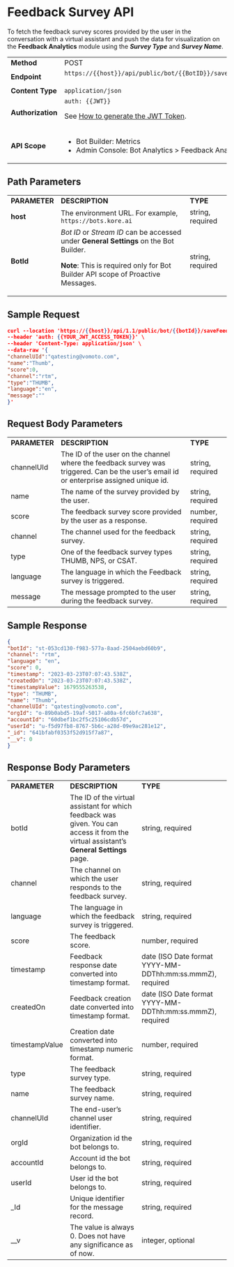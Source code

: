 # **Feedback Survey API**

To fetch the feedback survey scores provided by the user in the conversation with a virtual assistant and push the data for visualization on the **Feedback Analytics** module using the **_Survey Type_** and **_Survey Name_**.

<table>
  <tr>
   <td><strong>Method</strong>
   </td>
   <td>POST
   </td>
  </tr>
  <tr>
   <td><strong>Endpoint</strong>
   </td>
   <td><code>https://{{host}}/api/public/bot/{{BotID}}/saveFeedback</code>
<p>
 
   </td>
  </tr>
  <tr>
   <td><strong>Content Type</strong>
   </td>
   <td><code>application/json</code>
   </td>
  </tr>
  <tr>
   <td><strong>Authorization</strong>
   </td>
   <td><code>auth: {{JWT}}</code>
<p>
See <a href="https://developer.kore.ai/docs/bots/api-guide/apis/#Generating_the_JWT_Token">How to generate the JWT Token</a>.
   </td>
  </tr>
  <tr>
   <td><strong>API Scope</strong>
   </td>
   <td>
<ul>

<li>Bot Builder: Metrics

<li>Admin Console: Bot Analytics > Feedback Analytics
</li>
</ul>
   </td>
  </tr>
</table>


## Path Parameters


<table>
  <tr>
   <td><strong>PARAMETER</strong>
   </td>
   <td><strong>DESCRIPTION</strong>
   </td>
   <td><strong>TYPE</strong>
   </td>
  </tr>
  <tr>
   <td><strong>host</strong>
   </td>
   <td>The environment URL. For example, <code>https://bots.kore.ai</code>
   </td>
   <td>string, required
   </td>
  </tr>
  <tr>
   <td><strong>BotId</strong>
   </td>
   <td><em>Bot ID</em> or <em>Stream ID</em> can be accessed under <strong>General Settings</strong> on the Bot Builder.
<p>
<strong>Note</strong>: This is required only for Bot Builder API scope of Proactive Messages.
   </td>
   <td>string, required
   </td>
  </tr>
</table>



## Sample Request


```json
curl --location 'https://{{host}}/api/1.1/public/bot/{{botId}}/saveFeedback' \
--header 'auth: {{YOUR_JWT_ACCESS_TOKEN}}' \
--header 'Content-Type: application/json' \
--data-raw '{
"channelUId":"qatesting@vomoto.com",
"name":"Thumb",
"score":0,
"channel":"rtm",
"type":"THUMB",
"language":"en",
"message":""
}'
```



## Request Body Parameters


<table>
  <tr>
   <td><strong>PARAMETER</strong>
   </td>
   <td><strong>DESCRIPTION</strong>
   </td>
   <td><strong>TYPE</strong>
   </td>
  </tr>
  <tr>
   <td>channelUId
   </td>
   <td>The ID of the user on the channel where the feedback survey was triggered. Can be the user’s email id or enterprise assigned unique id.
   </td>
   <td>string, required
   </td>
  </tr>
  <tr>
   <td>name
   </td>
   <td>The name of the survey provided by the user.
   </td>
   <td>string, required
   </td>
  </tr>
  <tr>
   <td>score
   </td>
   <td>The feedback survey score provided by the user as a response.
   </td>
   <td>number, required
   </td>
  </tr>
  <tr>
   <td>channel
   </td>
   <td>The channel used for the feedback survey.
   </td>
   <td>string, required
   </td>
  </tr>
  <tr>
   <td>type
   </td>
   <td>One of the feedback survey types THUMB, NPS, or CSAT.
   </td>
   <td>string, required
   </td>
  </tr>
  <tr>
   <td>language
   </td>
   <td>The language in which the Feedback survey is triggered.
   </td>
   <td>string, required
   </td>
  </tr>
  <tr>
   <td>message
   </td>
   <td>The message prompted to the user during the feedback survey.
   </td>
   <td>string, required
   </td>
  </tr>
</table>


 


## Sample Response


```json
{
"botId": "st-053cd130-f983-577a-8aad-2504aebd60b9",
"channel": "rtm",
"language": "en",
"score": 0,
"timestamp": "2023-03-23T07:07:43.538Z",
"createdOn": "2023-03-23T07:07:43.538Z",
"timestampValue": 1679555263538,
"type": "THUMB",
"name": "Thumb",
"channelUId": "qatesting@vomoto.com",
"orgId": "o-89b0abd5-19af-5017-a80a-6fc6bfc7a638",
"accountId": "60dbef1bc2f5c25106cdb57d",
"userId": "u-f5d97fb8-8767-5b6c-a28d-09e9ac281e12",
"_id": "641bfabf0353f52d915f7a87",
"__v": 0
}
```



## Response Body Parameters


<table>
  <tr>
   <td><strong>PARAMETER</strong>
   </td>
   <td><strong>DESCRIPTION</strong>
   </td>
   <td><strong>TYPE</strong>
   </td>
  </tr>
  <tr>
   <td>botId
   </td>
   <td>The ID of the virtual assistant for which feedback was given. You can access it from the virtual assistant’s <strong>General Settings</strong> page.
   </td>
   <td>string, required
   </td>
  </tr>
  <tr>
   <td>channel
   </td>
   <td>The channel on which the user responds to the feedback survey.
   </td>
   <td>string, required
   </td>
  </tr>
  <tr>
   <td>language
   </td>
   <td>The language in which the feedback survey is triggered.
   </td>
   <td>string, required
   </td>
  </tr>
  <tr>
   <td>score
   </td>
   <td>The feedback score.
   </td>
   <td>number, required
   </td>
  </tr>
  <tr>
   <td>timestamp
   </td>
   <td>Feedback response date converted into timestamp format.
   </td>
   <td>date (ISO Date format YYYY-MM-DDThh:mm:ss.mmmZ), required
   </td>
  </tr>
  <tr>
   <td>createdOn
   </td>
   <td>Feedback creation date converted into timestamp format.
   </td>
   <td>date (ISO Date format YYYY-MM-DDThh:mm:ss.mmmZ), required
   </td>
  </tr>
  <tr>
   <td>timestampValue
   </td>
   <td>Creation date converted into timestamp numeric format.
   </td>
   <td>number, required
   </td>
  </tr>
  <tr>
   <td>type
   </td>
   <td>The feedback survey type.
   </td>
   <td>string, required
   </td>
  </tr>
  <tr>
   <td>name
   </td>
   <td>The feedback survey name.
   </td>
   <td>string, required
   </td>
  </tr>
  <tr>
   <td>channelUId
   </td>
   <td>The end-user’s channel user identifier.
   </td>
   <td>string, required
   </td>
  </tr>
  <tr>
   <td>orgId
   </td>
   <td>Organization id the bot belongs to.
   </td>
   <td>string, required
   </td>
  </tr>
  <tr>
   <td>accountId
   </td>
   <td>Account id the bot belongs to.
   </td>
   <td>string, required
   </td>
  </tr>
  <tr>
   <td>userId
   </td>
   <td>User id the bot belongs to.
   </td>
   <td>string, required
   </td>
  </tr>
  <tr>
   <td>_Id
   </td>
   <td>Unique identifier for the message record.
   </td>
   <td>string, required
   </td>
  </tr>
  <tr>
   <td>__v
   </td>
   <td>The value is always 0. Does not have any significance as of now.
   </td>
   <td>integer, optional
   </td>
  </tr>
</table>

